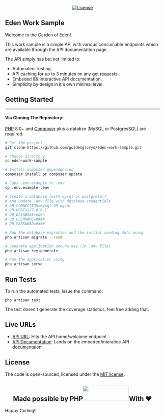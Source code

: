 <p align="center">
<a href="https://packagist.org/packages/laravel/framework"><img src="https://img.shields.io/packagist/l/laravel/framework" alt="License"></a>
</p>

## Eden Work Sample

Welcome to the Garden of Eden!

This work sample is a simple API with various consumable endpoints which are available through the API documentation page.

The API simply has but not limited to:

- Automated Testing.
- API caching for up to 3 minutes on any get requests.
- Embeded && interactive API documentation. 
- Simplicity by design in it's own minimal level.

## Getting Started
---------------

#### Via Cloning The Repository:

[PHP](https://php.net) 8.0+ and [Composer](https://getcomposer.org) plus a databse (MySQL or PostgresSQL) are required.

```bash
# Get the project
git clone https://github.com/goldenglorys/eden-work-sample.git

# Change directory
cd eden-work-sample

# Install Composer dependencies
composer install or composer update

# Copy .env.example to .env
cp .env.example .env

# Create a database (with mysql or postgresql)
# And update .env file with database credentials
# DB_CONNECTION=mysql OR pgsql
# DB_HOST=127.0.0.1
# DB_DATABASE=eden
# DB_USERNAME=####
# DB_PASSWORD=####

# Run the database migration and the initial seeding data using
php artisan migrate --seed

# Generate application secure key (in .env file)
php artisan key:generate

# Run the application using
php artisan serve
```

## Run Tests

To run the automated tests, issue the command:

    php artisan test

The test dosen't generate the coverage statistics, feel free adding that.

## Live URLs

- [API URL](https://eden-sample-api.herokuapp.com/api/v1): Hits the API home/welcome endpoint.
- [API Documentation](https://eden-sample-api.herokuapp.com/api/documentation): Lands on the embeded/interatice API documentaion.

## License

The code is open-sourced, licensed under the [MIT license](https://opensource.org/licenses/MIT).

 <h2 align="center">Made possible by <b>PHP</b><a href="https://laravel.com" target="_blank"><img src="https://raw.githubusercontent.com/laravel/art/master/logo-lockup/5%20SVG/2%20CMYK/1%20Full%20Color/laravel-logolockup-cmyk-red.svg" width="150" height="50"></a>With ❤️</h2>

 Happy Coding!!